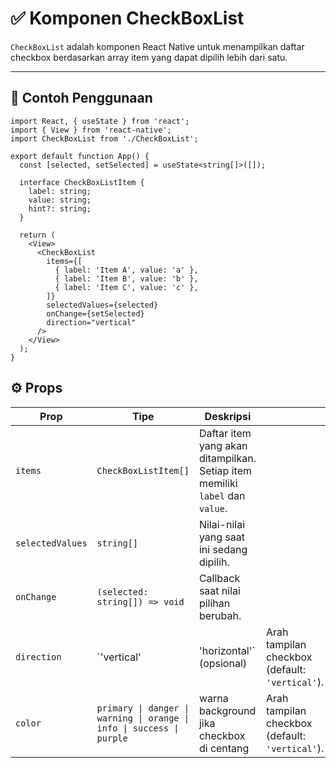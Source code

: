 # ✅ Komponen CheckBoxList

`CheckBoxList` adalah komponen React Native untuk menampilkan daftar checkbox berdasarkan array item yang dapat dipilih lebih dari satu.

---

## 🚀 Contoh Penggunaan

```tsx
import React, { useState } from 'react';
import { View } from 'react-native';
import CheckBoxList from './CheckBoxList';

export default function App() {
  const [selected, setSelected] = useState<string[]>([]);

  interface CheckBoxListItem {
    label: string;
    value: string;
    hint?: string;
  }

  return (
    <View>
      <CheckBoxList
        items={[
          { label: 'Item A', value: 'a' },
          { label: 'Item B', value: 'b' },
          { label: 'Item C', value: 'c' },
        ]}
        selectedValues={selected}
        onChange={setSelected}
        direction="vertical"
      />
    </View>
  );
}
```

## ⚙️ Props

| Prop             | Tipe                                                                   | Deskripsi                                                                    |                                                 |
| ---------------- | ---------------------------------------------------------------------- | ---------------------------------------------------------------------------- | ----------------------------------------------- |
| `items`          | `CheckBoxListItem[]`                                                   | Daftar item yang akan ditampilkan. Setiap item memiliki `label` dan `value`. |                                                 |
| `selectedValues` | `string[]`                                                             | Nilai-nilai yang saat ini sedang dipilih.                                    |                                                 |
| `onChange`       | `(selected: string[]) => void`                                         | Callback saat nilai pilihan berubah.                                         |                                                 |
| `direction`      | \`'vertical'                                                           | 'horizontal'\` (opsional)                                                    | Arah tampilan checkbox (default: `'vertical'`). |
| `color`          | `primary \| danger \| warning \| orange \| info \| success \| purple ` | warna background jika checkbox di centang                                    | Arah tampilan checkbox (default: `'vertical'`). |
